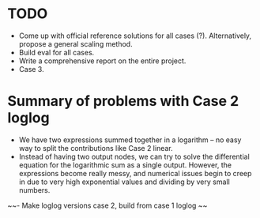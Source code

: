 # TODO
- Come up with official reference solutions for all cases (?). Alternatively, propose a general scaling method.
- Build eval for all cases.
- Write a comprehensive report on the entire project.
- Case 3.





# Summary of problems with Case 2 loglog

- We have two expressions summed together in a logarithm – no easy way to split the contributions like Case 2 linear.
- Instead of having two output nodes, we can try to solve the differential equation for the logarithmic sum as a single output. However, the expressions become really messy, and numerical issues begin to creep in due to very high exponential values and dividing by very small numbers.

~~- Make loglog versions case 2, build from case 1 loglog ~~